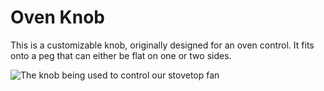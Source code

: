 Oven Knob
=========
This is a customizable knob, originally designed for an oven control.  It fits onto a peg that can either be flat on one or two sides.

![The knob being used to control our stovetop fan](http://www.chrisfinke.com/files/2016/02/IMG_4273.jpg)